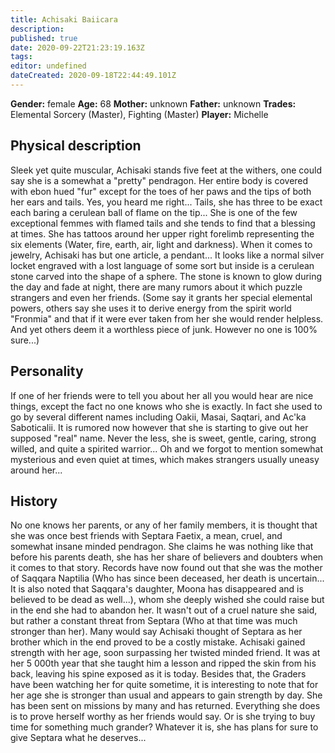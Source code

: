 ```yaml
---
title: Achisaki Baiicara
description: 
published: true
date: 2020-09-22T21:23:19.163Z
tags: 
editor: undefined
dateCreated: 2020-09-18T22:44:49.101Z
---
```


**Gender:** female
**Age:** 68
**Mother:** unknown
**Father:** unknown
**Trades:** Elemental Sorcery (Master), Fighting (Master)
**Player:** Michelle

## Physical description

Sleek yet quite muscular, Achisaki stands five feet at the withers, one could say she is a somewhat a "pretty" pendragon. Her entire body is covered with ebon hued "fur" except for the toes of her paws and the tips of both her ears and tails. Yes, you heard me right... Tails, she has three to be exact each baring a cerulean ball of flame on the tip... She is one of the few exceptional femmes with flamed tails and she tends to find that a blessing at times. She has tattoos around her upper right forelimb representing the six elements (Water, fire, earth, air, light and darkness). When it comes to jewelry, Achisaki has but one article, a pendant... It looks like a normal silver locket engraved with a lost language of some sort but inside is a cerulean stone carved into the shape of a sphere. The stone is known to glow during the day and fade at night, there are many rumors about it which puzzle strangers and even her friends. (Some say it grants her special elemental powers, others say she uses it to derive energy from the spirit world "Fronmia" and that if it were ever taken from her she would render helpless. And yet others deem it a worthless piece of junk. However no one is 100% sure...)

## Personality

If one of her friends were to tell you about her all you would hear are nice things, except the fact no one knows who she is exactly. In fact she used to go by several different names including Oakii, Masai, Saqtari, and Ac'ka Saboticalii. It is rumored now however that she is starting to give out her supposed "real" name. Never the less, she is sweet, gentle, caring, strong willed, and quite a spirited warrior... Oh and we forgot to mention somewhat mysterious and even quiet at times, which makes strangers usually uneasy around her...

## History

No one knows her parents, or any of her family members, it is thought that she was once best friends with Septara Faetix, a mean, cruel, and somewhat insane minded pendragon. She claims he was nothing like that before his parents death, she has her share of believers and doubters when it comes to that story. Records have now found out that she was the mother of Saqqara Naptilia (Who has since been deceased, her death is uncertain... It is also noted that Saqqara's daughter, Moona has disappeared and is believed to be dead as well...), whom she deeply wished she could raise but in the end she had to abandon her. It wasn't out of a cruel nature she said, but rather a constant threat from Septara (Who at that time was much stronger than her). Many would say Achisaki thought of Septara as her brother which in the end proved to be a costly mistake. Achisaki gained strength with her age, soon surpassing her twisted minded friend. It was at her 5 000th year that she taught him a lesson and ripped the skin from his back, leaving his spine exposed as it is today. Besides that, the Graders have been watching her for quite sometime, it is interesting to note that for her age she is stronger than usual and appears to gain strength by day. She has been sent on missions by many and has returned. Everything she does is to prove herself worthy as her friends would say. Or is she trying to buy time for something much grander? Whatever it is, she has plans for sure to give Septara what he deserves...